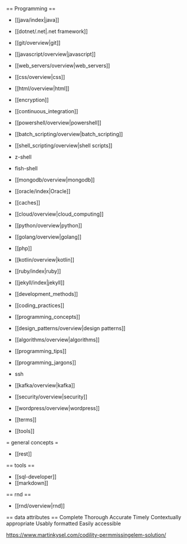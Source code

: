 == Programming ==
* [[java/index|java]]
* [[dotnet/.net|.net framework]]

* [[git/overview|git]]

* [[javascript/overview|javascript]]
* [[web_servers/overview|web_servers]]
* [[css/overview|css]]
* [[html/overview|html]]
* [[encryption]]

* [[continuous_integration]]
* [[powershell/overview|powershell]]
* [[batch_scripting/overview|batch_scripting]]
* [[shell_scripting/overview|shell scripts]]
* z-shell
* fish-shell

* [[mongodb/overview|mongodb]]
* [[oracle/index|Oracle]]
* [[caches]]

* [[cloud/overview|cloud_computing]]

* [[python/overview|python]]
* [[golang/overview|golang]]
* [[php]]
* [[kotlin/overview|kotlin]]
* [[ruby/index|ruby]]

* [[jekyll/index|jekyll]]

* [[development_methods]]
* [[coding_practices]]
* [[programming_concepts]]
* [[design_patterns/overview|design patterns]]
* [[algorithms/overview|algorithms]]
* [[programming_tips]]
* [[programming_jargons]]

* ssh
* [[kafka/overview|kafka]]
* [[security/overview|security]]
* [[wordpress/overview|wordpress]]
* [[terms]]

* [[tools]]

= general concepts =
* [[rest]]


== tools ==
* [[sql-developer]]
* [[markdown]]

== rnd ==
* [[rnd/overview|rnd]]

== data attributes ==
Complete
Thorough
Accurate
Timely
Contextually appropriate
Usably formatted
Easily accessible

https://www.martinkysel.com/codility-permmissingelem-solution/
